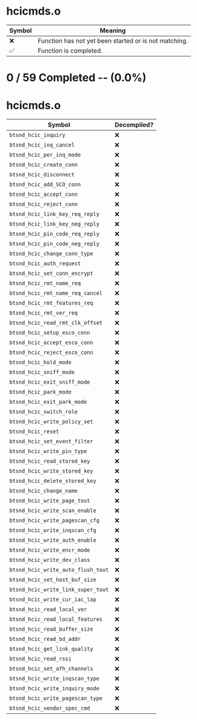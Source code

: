 # hcicmds.o
| Symbol | Meaning 
| ------------- | ------------- 
| :x: | Function has not yet been started or is not matching. 
| :white_check_mark: | Function is completed. 


# 0 / 59 Completed -- (0.0%)
# hcicmds.o
| Symbol | Decompiled? |
| ------------- | ------------- |
| `btsnd_hcic_inquiry` | :x: |
| `btsnd_hcic_inq_cancel` | :x: |
| `btsnd_hcic_per_inq_mode` | :x: |
| `btsnd_hcic_create_conn` | :x: |
| `btsnd_hcic_disconnect` | :x: |
| `btsnd_hcic_add_SCO_conn` | :x: |
| `btsnd_hcic_accept_conn` | :x: |
| `btsnd_hcic_reject_conn` | :x: |
| `btsnd_hcic_link_key_req_reply` | :x: |
| `btsnd_hcic_link_key_neg_reply` | :x: |
| `btsnd_hcic_pin_code_req_reply` | :x: |
| `btsnd_hcic_pin_code_neg_reply` | :x: |
| `btsnd_hcic_change_conn_type` | :x: |
| `btsnd_hcic_auth_request` | :x: |
| `btsnd_hcic_set_conn_encrypt` | :x: |
| `btsnd_hcic_rmt_name_req` | :x: |
| `btsnd_hcic_rmt_name_req_cancel` | :x: |
| `btsnd_hcic_rmt_features_req` | :x: |
| `btsnd_hcic_rmt_ver_req` | :x: |
| `btsnd_hcic_read_rmt_clk_offset` | :x: |
| `btsnd_hcic_setup_esco_conn` | :x: |
| `btsnd_hcic_accept_esco_conn` | :x: |
| `btsnd_hcic_reject_esco_conn` | :x: |
| `btsnd_hcic_hold_mode` | :x: |
| `btsnd_hcic_sniff_mode` | :x: |
| `btsnd_hcic_exit_sniff_mode` | :x: |
| `btsnd_hcic_park_mode` | :x: |
| `btsnd_hcic_exit_park_mode` | :x: |
| `btsnd_hcic_switch_role` | :x: |
| `btsnd_hcic_write_policy_set` | :x: |
| `btsnd_hcic_reset` | :x: |
| `btsnd_hcic_set_event_filter` | :x: |
| `btsnd_hcic_write_pin_type` | :x: |
| `btsnd_hcic_read_stored_key` | :x: |
| `btsnd_hcic_write_stored_key` | :x: |
| `btsnd_hcic_delete_stored_key` | :x: |
| `btsnd_hcic_change_name` | :x: |
| `btsnd_hcic_write_page_tout` | :x: |
| `btsnd_hcic_write_scan_enable` | :x: |
| `btsnd_hcic_write_pagescan_cfg` | :x: |
| `btsnd_hcic_write_inqscan_cfg` | :x: |
| `btsnd_hcic_write_auth_enable` | :x: |
| `btsnd_hcic_write_encr_mode` | :x: |
| `btsnd_hcic_write_dev_class` | :x: |
| `btsnd_hcic_write_auto_flush_tout` | :x: |
| `btsnd_hcic_set_host_buf_size` | :x: |
| `btsnd_hcic_write_link_super_tout` | :x: |
| `btsnd_hcic_write_cur_iac_lap` | :x: |
| `btsnd_hcic_read_local_ver` | :x: |
| `btsnd_hcic_read_local_features` | :x: |
| `btsnd_hcic_read_buffer_size` | :x: |
| `btsnd_hcic_read_bd_addr` | :x: |
| `btsnd_hcic_get_link_quality` | :x: |
| `btsnd_hcic_read_rssi` | :x: |
| `btsnd_hcic_set_afh_channels` | :x: |
| `btsnd_hcic_write_inqscan_type` | :x: |
| `btsnd_hcic_write_inquiry_mode` | :x: |
| `btsnd_hcic_write_pagescan_type` | :x: |
| `btsnd_hcic_vendor_spec_cmd` | :x: |
